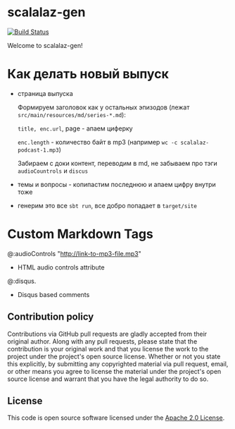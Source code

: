 # scalalaz-gen #

[![Build Status](https://api.travis-ci.org/scalalaz-podcast/scalalaz-gen.svg)](http://travis-ci.org/scalalaz-podcast/scalalaz-gen)

Welcome to scalalaz-gen!

# Как делать новый выпуск

- страница выпуска
  
  Формируем заголовок как у остальных эпизодов (лежат `src/main/resources/md/series-*.md`):
  
  `title, enc.url`, page - апаем циферку
  
  `enc.length` - количество байт в mp3 (например `wc -c scalalaz-podcast-1.mp3`)
  
  Забираем с доки контент, переводим в md, не забываем про тэги `audioCountrols` и `discus`
  
- темы и вопросы - копипастим последнюю и апаем цифру внутри тоже
 
- генерим это все `sbt run`, все добро попадает в `target/site`
  
# Custom Markdown Tags #

@:audioControls "http://link-to-mp3-file.mp3"

- HTML audio controls attribute

@:disqus.

- Disqus based comments

## Contribution policy ##

Contributions via GitHub pull requests are gladly accepted from their original author. Along with any pull requests, please state that the contribution is your original work and that you license the work to the project under the project's open source license. Whether or not you state this explicitly, by submitting any copyrighted material via pull request, email, or other means you agree to license the material under the project's open source license and warrant that you have the legal authority to do so.

## License ##

This code is open source software licensed under the [Apache 2.0 License](http://www.apache.org/licenses/LICENSE-2.0.html).
